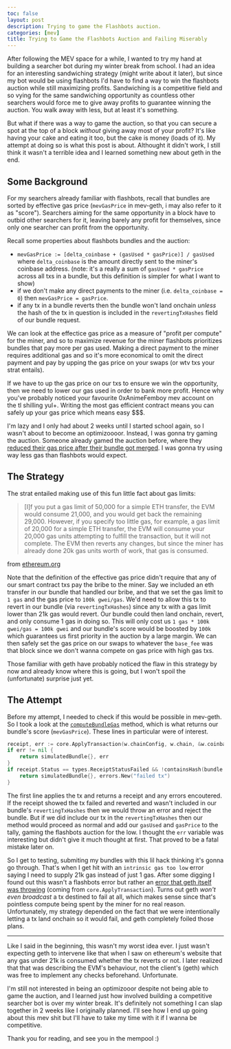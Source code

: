 ```yaml
---
toc: false
layout: post
description: Trying to game the Flashbots auction.
categories: [mev]
title: Trying to Game the Flashbots Auction and Failing Miserably
---
```


After following the MEV space for a while, I wanted to try my hand at building a searcher bot during my winter break from school. I had an idea for an interesting sandwiching strategy (might write about it later), but since my bot would be using flashbots I'd have to find a way to win the flashbots auction while still maximizing profits. Sandwiching is a competitive field and so vying for the same sandwiching opportunity as countless other searchers would force me to give away profits to guarantee winning the auction. You walk away with less, but at least it's something.

But what if there was a way to game the auction, so that you can secure a spot at the top of a block *without* giving away most of your profit? It's like having your cake and eating it too, but the cake is money (loads of it). My attempt at doing so is what this post is about. Althought it didn't work, I still think it wasn't a terrible idea and I learned something new about geth in the end.

## Some Background

For my searchers already familiar with flashbots, recall that bundles are sorted by effective gas price (`mevGasPrice` in mev-geth, i may also refer to it as "score"). Searchers aiming for the same opportunity in a block have to outbid other searchers for it, leaving barely any profit for themselves, since only one searcher can profit from the opportunity.

Recall some properties about flashbots bundles and the auction:
- `mevGasPrice := [delta_coinbase + (gasUsed * gasPrice)] / gasUsed` where `delta_coinbase` is the amount directly sent to the miner's coinbase address. (note: it's a really a sum of `gasUsed * gasPrice` across all txs in a bundle, but this definition is simpler for what I want to show)
- if we don't make any direct payments to the miner (i.e. `delta_coinbase = 0`) then `mevGasPrice = gasPrice`.
- if any tx in a bundle reverts then the bundle won't land onchain *unless* the hash of the tx in question is included in the `revertingTxHashes` field of our bundle request.

We can look at the effectice gas price as a measure of "profit per compute" for the miner, and so to maximize revenue for the miner flashbots prioritizes bundles that pay more per gas used. Making a direct payment to the miner requires additional gas and so it's more economical to omit the direct payment and pay by upping the gas price on your swaps (or wtv txs your strat entails).

If we have to up the gas price on our txs to ensure we win the opportunity, then we need to lower our gas used in order to bank more profit. Hence why you've probably noticed your favourite 0xAnimeFemboy mev account on the tl shilling yul+. Writing the most gas efficient contract means you can safely up your gas price which means easy $$$.

I'm lazy and I only had about 2 weeks until I started school again, so I wasn't about to become an optimizoooor. Instead, I was gonna try gaming the auction. Someone already gamed the auction before, where they [reduced their gas price after their bundle got merged](https://twitter.com/bertcmiller/status/1407305924600029189). I was gonna try using way less gas than flashbots would expect.

## The Strategy

The strat entailed making use of this fun little fact about gas limits:
> [I]f you put a gas limit of 50,000 for a simple ETH transfer, the EVM would consume 21,000, and you would get back the remaining 29,000. However, if you specify too little gas, for example, a gas limit of 20,000 for a simple ETH transfer, the EVM will consume your 20,000 gas units attempting to fulfill the transaction, but it will not complete. The EVM then reverts any changes, but since the miner has already done 20k gas units worth of work, that gas is consumed.

from [ethereum.org](https://ethereum.org/en/developers/docs/gas/#what-is-gas-limit)

Note that the definition of the effective gas price didn't require that any of our smart contract txs pay the bribe to the miner. Say we included an eth transfer in our bundle that handled our bribe, and that we set the gas limit to `1 gas` and the gas price to `100k gwei/gas`. We'd need to allow this tx to revert in our bundle (via `revertingTxHashes`) since any tx with a gas limit lower than 21k gas would revert. Our bundle could then land onchain, revert, and only consume 1 gas in doing so. This will only cost us `1 gas * 100k gwei/gas = 100k gwei` and our bundle's score would be boosted by `100k` which guarantees us first priority in the auction by a large margin. We can then safely set the gas price on our swaps to whatever the `base_fee` was that block since we don't wanna compete on gas price with high gas txs.

Those familiar with geth have probably noticed the flaw in this strategy by now and already know where this is going, but I won't spoil the (unfortunate) surprise just yet.

## The Attempt

Before my attempt, I needed to check if this would be possible in mev-geth. So I took a look at the [`computeBundleGas`](https://github.com/flashbots/mev-geth/blob/master/miner/worker.go#L1414) method, which is what returns our bundle's score (`mevGasPrice`). These lines in particular were of interest.

```go
receipt, err := core.ApplyTransaction(w.chainConfig, w.chain, &w.coinbase, gasPool, state, header, tx, &tempGasUsed, *w.chain.GetVMConfig())
if err != nil {
    return simulatedBundle{}, err
}
if receipt.Status == types.ReceiptStatusFailed && !containsHash(bundle.RevertingTxHashes, receipt.TxHash) {
    return simulatedBundle{}, errors.New("failed tx")
}
```

The first line applies the tx and returns a receipt and any errors encoutered. If the receipt showed the tx failed and reverted and wasn't included in our bundle's `revertingTxHashes` then we would throw an error and reject the bundle. But if we did include our tx in the `revertingTxHashes` then our method would proceed as normal and add our `gasUsed` and `gasPrice` to the tally, gaming the flashbots auction for the low. I thought the `err` variable was interesting but didn't give it much thought at first. That proved to be a fatal mistake later on.

So I get to testing, submiting my bundles with this lil hack thinking it's gonna go through. That's when I get hit with an `intrinsic gas too low` error saying I need to supply 21k gas instead of just 1 gas. After some digging I found out this wasn't a flashbots error but rather an [error that geth itself was throwing](https://github.com/ethereum/go-ethereum/blob/master/core/state_transition.go#L298) (coming from `core.ApplyTransaction`). Turns out geth *won't even broadcast* a tx destined to fail at all, which makes sense since that's pointless compute being spent by the miner for no real reason. Unfortunately, my strategy depended on the fact that we were intentionally letting a tx land onchain so it would fail, and geth completely foiled those plans.

---

Like I said in the beginning, this wasn't my worst idea ever. I just wasn't expecting geth to intervene like that when I saw on ethereum's website that any gas under 21k is consumed whether the tx reverts or not. I later realized that that was describing the EVM's behaviour, not the client's (geth) which was free to implement any checks beforehand. Unfortunate.

I'm still not interested in being an optimizooor despite not being able to game the auction, and I learned just how involved building a competitive searcher bot is over my winter break. It's definitely not something I can slap together in 2 weeks like I originally planned. I'll see how I end up going about this mev shit but I'll have to take my time with it if I wanna be competitive.

Thank you for reading, and see you in the mempool :)